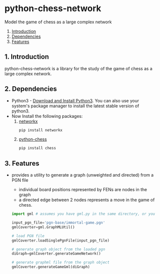 # python-chess-network
Model the game of chess as a large complex network

1. [Introduction](#introduction)
2. [Dependencies](#dependencies)
3. [Features](#features)

## 1. Introduction<a name="introduction"/>
python-chess-network is a library for the study of the game of chess as a large complex network.

## 2. Dependencies<a name="dependencies"/>

* Python3 - [Download and Install Python3](https://www.python.org/downloads/). You can also use your system's package manager to install the latest stable version of python3.
* Now Install the following packages:</br>
    1. [networkx](https://github.com/networkx/networkx)
        ```bash
        pip install networkx
        ```
    2. [python-chess](https://github.com/niklasf/python-chess)
        ```bash
        pip install chess
        ```

## 3. Features<a name="features"/>

* provides a utility to generate a graph (unweighted and directed) from a PGN file
  - individual board positions represented by FENs are nodes in the graph
  - a directed edge between 2 nodes represents a move in the game of chess.
  ```python
  import gml # assumes you have gml.py in the same directory, or you know how to handle python modules.

  input_pgn_file='pgn-base/immortal-game.pgn'
  gmlCoverter=gml.GraphMLUtil()

  # load PGN file
  gmlCoverter.loadSinglePgnFile(input_pgn_file)

  # generate graph object from the loaded pgn
  diGraph=gmlCoverter.generateGameNetwork()

  # generate graphml file from the graph object
  gmlCoverter.generateGameGml(diGraph)
  ```
